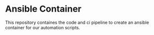 # Ansible Container

This repository containes the code and ci pipeline to create an ansible container for our automation scripts.
